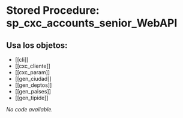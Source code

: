 # Stored Procedure: sp_cxc_accounts_senior_WebAPI

## Usa los objetos:
- [[cli]]
- [[cxc_cliente]]
- [[cxc_param]]
- [[gen_ciudad]]
- [[gen_deptos]]
- [[gen_paises]]
- [[gen_tipide]]

*No code available.*
